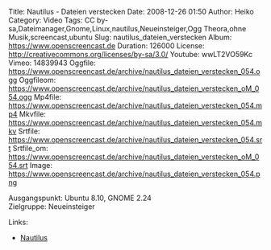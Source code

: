 Title: Nautilus - Dateien verstecken
Date: 2008-12-26 01:50
Author: Heiko
Category: Video
Tags: CC by-sa,Dateimanager,Gnome,Linux,nautilus,Neueinsteiger,Ogg Theora,ohne Musik,screencast,ubuntu
Slug: nautilus_dateien_verstecken
Album: https://www.openscreencast.de
Duration: 126000
License: http://creativecommons.org/licenses/by-sa/3.0/
Youtube: wwLT2VO59Kc
Vimeo: 14839943
Oggfile: https://www.openscreencast.de/archive/nautilus_dateien_verstecken_054.ogg
Oggfileom: https://www.openscreencast.de/archive/nautilus_dateien_verstecken_oM_054.ogg
Mp4file: https://www.openscreencast.de/archive/nautilus_dateien_verstecken_054.mp4
Mkvfile: https://www.openscreencast.de/archive/nautilus_dateien_verstecken_054.mkv
Srtfile: https://www.openscreencast.de/archive/nautilus_dateien_verstecken_054.srt
Srtfile_om: https://www.openscreencast.de/archive/nautilus_dateien_verstecken_oM_054.srt
Image: https://www.openscreencast.de/archive/nautilus_dateien_verstecken_054.png

Ausgangspunkt: Ubuntu 8.10, GNOME 2.24  
Zielgruppe: Neueinsteiger  

Links:

  * [Nautilus](http://wiki.ubuntuusers.de/Nautilus)

